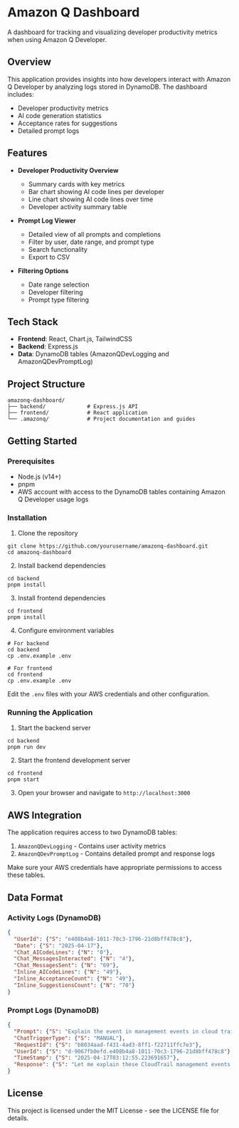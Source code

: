 # Amazon Q Dashboard

A dashboard for tracking and visualizing developer productivity metrics when using Amazon Q Developer.

## Overview

This application provides insights into how developers interact with Amazon Q Developer by analyzing logs stored in DynamoDB. The dashboard includes:

- Developer productivity metrics
- AI code generation statistics
- Acceptance rates for suggestions
- Detailed prompt logs

## Features

- **Developer Productivity Overview**
  - Summary cards with key metrics
  - Bar chart showing AI code lines per developer
  - Line chart showing AI code lines over time
  - Developer activity summary table

- **Prompt Log Viewer**
  - Detailed view of all prompts and completions
  - Filter by user, date range, and prompt type
  - Search functionality
  - Export to CSV

- **Filtering Options**
  - Date range selection
  - Developer filtering
  - Prompt type filtering

## Tech Stack

- **Frontend**: React, Chart.js, TailwindCSS
- **Backend**: Express.js
- **Data**: DynamoDB tables (AmazonQDevLogging and AmazonQDevPromptLog)

## Project Structure

```
amazonq-dashboard/
├── backend/             # Express.js API
├── frontend/            # React application
└── .amazonq/            # Project documentation and guides
```

## Getting Started

### Prerequisites

- Node.js (v14+)
- pnpm
- AWS account with access to the DynamoDB tables containing Amazon Q Developer usage logs

### Installation

1. Clone the repository
```
git clone https://github.com/yourusername/amazonq-dashboard.git
cd amazonq-dashboard
```

2. Install backend dependencies
```
cd backend
pnpm install
```

3. Install frontend dependencies
```
cd frontend
pnpm install
```

4. Configure environment variables
```
# For backend
cd backend
cp .env.example .env

# For frontend
cd frontend
cp .env.example .env
```
Edit the `.env` files with your AWS credentials and other configuration.

### Running the Application

1. Start the backend server
```
cd backend
pnpm run dev
```

2. Start the frontend development server
```
cd frontend
pnpm start
```

3. Open your browser and navigate to `http://localhost:3000`

## AWS Integration

The application requires access to two DynamoDB tables:

1. `AmazonQDevLogging` - Contains user activity metrics
2. `AmazonQDevPromptLog` - Contains detailed prompt and response logs

Make sure your AWS credentials have appropriate permissions to access these tables.

## Data Format

### Activity Logs (DynamoDB)

```json
{
  "UserId": {"S": "e408b4a8-1011-70c3-1796-21d8bff478c8"},
  "Date": {"S": "2025-04-17"},
  "Chat_AICodeLines": {"N": "0"},
  "Chat_MessagesInteracted": {"N": "4"},
  "Chat_MessagesSent": {"N": "69"},
  "Inline_AICodeLines": {"N": "49"},
  "Inline_AcceptanceCount": {"N": "49"},
  "Inline_SuggestionsCount": {"N": "70"}
}
```

### Prompt Logs (DynamoDB)

```json
{
  "Prompt": {"S": "Explain the event in management events in cloud trail..."},
  "ChatTriggerType": {"S": "MANUAL"},
  "RequestId": {"S": "b8034aad-f431-4ad3-8ff1-f22711ffc7e3"},
  "UserId": {"S": "d-9067fb0efd.e408b4a8-1011-70c3-1796-21d8bff478c8"},
  "TimeStamp": {"S": "2025-04-17T03:12:55.223691657"},
  "Response": {"S": "Let me explain these CloudTrail management events..."}
}
```

## License

This project is licensed under the MIT License - see the LICENSE file for details.

